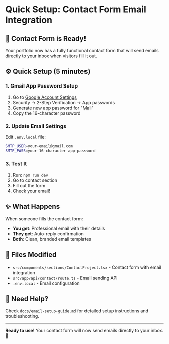 # Quick Setup: Contact Form Email Integration

## 🚀 Contact Form is Ready!

Your portfolio now has a fully functional contact form that will send emails directly to your inbox when visitors fill it out.

## ⚙️ Quick Setup (5 minutes)

### 1. Gmail App Password Setup
1. Go to [Google Account Settings](https://myaccount.google.com/)
2. Security → 2-Step Verification → App passwords
3. Generate new app password for "Mail"
4. Copy the 16-character password

### 2. Update Email Settings
Edit `.env.local` file:
```bash
SMTP_USER=your-email@gmail.com
SMTP_PASS=your-16-character-app-password
```

### 3. Test It
1. Run: `npm run dev`
2. Go to contact section
3. Fill out the form
4. Check your email!

## ✨ What Happens

When someone fills the contact form:
- **You get**: Professional email with their details
- **They get**: Auto-reply confirmation
- **Both**: Clean, branded email templates

## 📁 Files Modified
- `src/components/sections/ContactProject.tsx` - Contact form with email integration
- `src/app/api/contact/route.ts` - Email sending API
- `.env.local` - Email configuration

## 🔧 Need Help?
Check `docs/email-setup-guide.md` for detailed setup instructions and troubleshooting.

---
**Ready to use!** Your contact form will now send emails directly to your inbox. 📧
